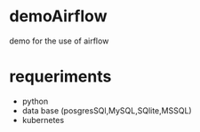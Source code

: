 # demoAirflow
demo for the use of airflow
# requeriments
- python
- data base (posgresSQl,MySQL,SQlite,MSSQL)
- kubernetes
